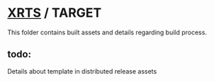 # [XRTS](../../) / TARGET

This folder contains built assets and details regarding build process. <br/>

## todo:

Details about template in distributed release assets
